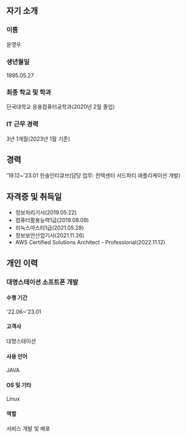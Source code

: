 ## 자기 소개
### 이름
윤영우
### 생년월일
1995.05.27
### 최종 학교 및 학과
단국대학교 응용컴퓨터공학과(2020년 2월 졸업)
### IT 근무 경력
3년 1개월(2023년 1월 기준)
## 경력
'19.12~'23.01 한솔인티큐브(담당 업무: 컨택센터 서드파티 애플리케이션 개발)
## 자격증 및 취득일
- 정보처리기사(2019.05.22)
- 컴퓨터활용능력1급(2019.08.09)
- 리눅스마스터1급(2021.05.28)
- 정보보안산업기사(2021.11.26)
- AWS Certified Solutions Architect - Professional(2022.11.12)
## 개인 이력
### 대명스테이션 소프트폰 개발
#### 수행 기간
'22.06~'23.01
#### 고객사
대명스테이션
#### 사용 언어
JAVA
#### OS 및 기타
Linux
#### 역할
서비스 개발 및 배포
